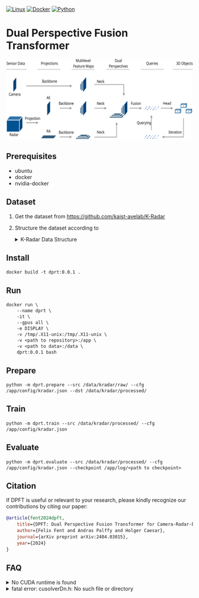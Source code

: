[![Linux](https://img.shields.io/badge/os-linux-blue.svg)](https://www.linux.org/)
[![Docker](https://badgen.net/badge/icon/docker?icon=docker&label)](https://www.docker.com/)
[![Python](https://img.shields.io/badge/python-3-blue.svg)](https://www.python.org/downloads/)

# Dual Perspective Fusion Transformer
![](/docs/figs/DPFT_Model_Overview.svg "DPFT Model Overview")


## Prerequisites
- ubuntu
- docker
- nvidia-docker

## Dataset
1. Get the dataset from https://github.com/kaist-avelab/K-Radar
2. Structure the dataset according to

    <details>
    <summary>K-Radar Data Structure</summary>

    ```
    .
    |
    +---data/
    |   |
    |   +---kradar/
    |   |   |
    |   |   +---raw/
    |   |   |   |
    |   |   |   +---1/
    |   |   |   |   |
    |   |   |   |   +---cam-front/
    |   |   |   |   |
    |   |   |   |   +---cam-left/
    |   |   |   |   |
    |   |   |   |   +---cam-rear/
    |   |   |   |   |
    |   |   |   |   +---cam-right/
    |   |   |   |   |
    |   |   |   |   +---description.txt
    |   |   |   |   |
    |   |   |   |   +---info_calib/
    |   |   |   |   |
    |   |   |   |   +---info_frames/
    |   |   |   |   |
    |   |   |   |   +---info_label/
    |   |   |   |   |
    |   |   |   |   +---info_label_v2/
    |   |   |   |   |
    |   |   |   |   +---info_matching/
    |   |   |   |   |
    |   |   |   |   +---os1-128/
    |   |   |   |   |
    |   |   |   |   +---os2-64/
    |   |   |   |   |
    |   |   |   |   +---radar_tesseract/
    |   |   |   |   |
    |   |   |   |   +---...
    |   |   |   |
    |   |   |   +---2, 3... 

    ```

    </details>

## Install
```
docker build -t dprt:0.0.1 .
```

## Run
```
docker run \
    --name dprt \
    -it \
    --gpus all \
    -e DISPLAY \
    -v /tmp/.X11-unix:/tmp/.X11-unix \
    -v <path to repository>:/app \
    -v <path to data>:/data \
    dprt:0.0.1 bash
```

## Prepare
```
python -m dprt.prepare --src /data/kradar/raw/ --cfg /app/config/kradar.json --dst /data/kradar/processed/
```

## Train
```
python -m dprt.train --src /data/kradar/processed/ --cfg /app/config/kradar.json
```

## Evaluate
```
python -m dprt.evaluate --src /data/kradar/processed/ --cfg /app/config/kradar.json --checkpoint /app/log/<path to checkpoint>
```

## Citation
If DPFT is useful or relevant to your research, please kindly recognize our contributions by citing our paper:
```bibtex
@article{fent2024dpft,
    title={DPFT: Dual Perspective Fusion Transformer for Camera-Radar-based Object Detection}, 
    author={Felix Fent and Andras Palffy and Holger Caesar},
    journal={arXiv preprint arXiv:2404.03015},
    year={2024}
}
```

## FAQ
<details>
<summary>No CUDA runtime is found</summary>

1. Install nvidia-container-runtime
    ```
    sudo apt-get install nvidia-container-runtime
    ```

2. Edit/create the /etc/docker/daemon.json with content:
    ```
    {
        "runtimes": {
            "nvidia": {
                "path": "/usr/bin/nvidia-container-runtime",
                "runtimeArgs": []
            } 
        },
        "default-runtime": "nvidia" 
    }
    ```

3. Restart docker daemon:
    ```
    sudo systemctl restart docker
    ```

    Reference: https://stackoverflow.com/questions/59691207/docker-build-with-nvidia-runtime


    If this doesn't solve the problem, try:
    ```
    DOCKER_BUILDKIT=0 docker build -t dprt:0.0.1 .
    ```

    Reference: https://stackoverflow.com/questions/59691207/docker-build-with-nvidia-runtime

</details>

<details>
<summary>fatal error: cusolverDn.h: No such file or directory</summary>

1. Export CUDA path:
    ```
    export PATH=/usr/local/cuda/bin:$PATH
    ```

    Reference: https://github.com/microsoft/DeepSpeed/issues/2684

</details>

